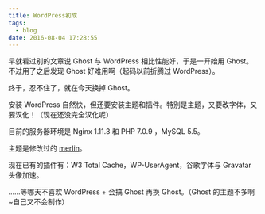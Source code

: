 ```yaml
---
title: WordPress初成
tags:
  - blog
date: 2016-08-04 17:28:55
---
```


早就看过别的文章说 Ghost 与 WordPress 相比性能好，于是一开始用 Ghost。不过用了之后发现 Ghost 好难用啊（起码以前折腾过 WordPress）。

终于，忍不住了，就在今天换掉 Ghost。

安装 WordPress 自然快，但还要安装主题和插件。特别是主题，又要改字体，又要汉化！（现在还没完全汉化呢）

目前的服务器环境是 Nginx 1.11.3 和 PHP 7.0.9 ，MySQL 5.5。

主题是修改过的 [merlin](https://themezee.com/themes/merlin/?utm_source=theme-info&amp;utm_medium=textlink&amp;utm_campaign=merlin&amp;utm_content=theme-page)。

现在已有的插件有：W3 Total Cache，WP-UserAgent，谷歌字体与 Gravatar 头像加速。

……等哪天不喜欢 WordPress + 会搞 Ghost 再换 Ghost。（Ghost 的主题不多啊~自己又不会制作）
